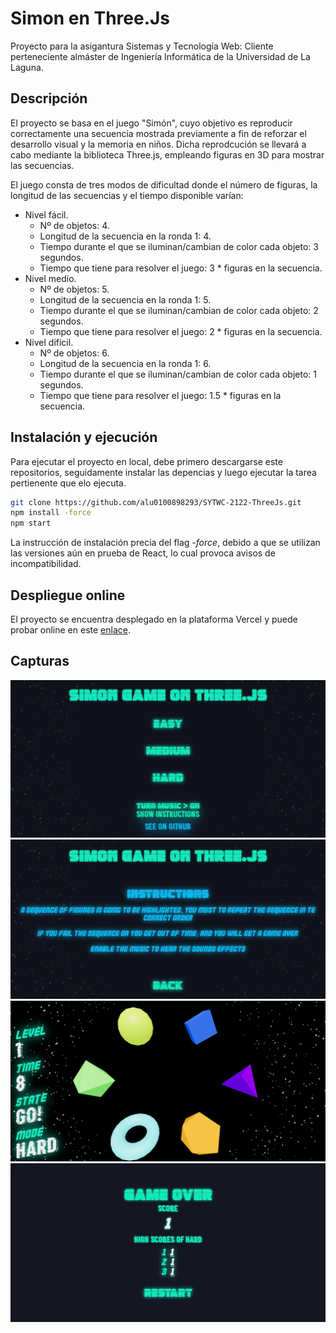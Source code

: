 # Simon en Three.Js

Proyecto para la asigantura Sistemas y Tecnología Web: Cliente perteneciente almáster de Ingeniería Informática de la Universidad de La Laguna.

## Descripción

El proyecto se basa en el juego "Simón", cuyo objetivo es reproducir correctamente una secuencia mostrada previamente a fin de reforzar el desarrollo visual y la memoria en niños. Dicha reprodcución se llevará a cabo mediante la biblioteca Three.js, empleando figuras en 3D para mostrar las secuencias.

El juego consta de tres modos de dificultad donde el número de figuras, la longitud de las secuencias y el tiempo disponible varían:
- Nivel fácil.
    - Nº de objetos: 4.
    - Longitud de la secuencia en la ronda 1: 4.
    - Tiempo durante el que se iluminan/cambian de color cada objeto: 3
segundos.
    - Tiempo que tiene para resolver el juego: 3 * figuras en la secuencia.
- Nivel medio.
    - Nº de objetos: 5.
    - Longitud de la secuencia en la ronda 1: 5.
    - Tiempo durante el que se iluminan/cambian de color cada objeto: 2
segundos.
    - Tiempo que tiene para resolver el juego: 2 * figuras en la secuencia.
- Nivel difícil.
    - Nº de objetos: 6.
    - Longitud de la secuencia en la ronda 1: 6.
    - Tiempo durante el que se iluminan/cambian de color cada objeto: 1
segundos.
    - Tiempo que tiene para resolver el juego: 1.5 * figuras en la secuencia.

## Instalación y ejecución

Para ejecutar el proyecto en local, debe primero descargarse este repositorios, seguidamente instalar las depencias y luego ejecutar la tarea pertienente que elo ejecuta.

```sh
git clone https://github.com/alu0100898293/SYTWC-2122-ThreeJs.git
npm install -force
npm start
```
La instrucción de instalación precia del flag _-force_, debido a que se utilizan las versiones aún en prueba de React, lo cual provoca avisos de incompatibilidad.

## Despliegue online

El proyecto se encuentra desplegado en la plataforma Vercel y puede probar online en este [enlace](https://sytwc-2122-three-js.vercel.app/).

## Capturas

![](./public/menu.png)
![](./public/instructions.png)
![](./public/game.png)
![](./public/game-over.png)

